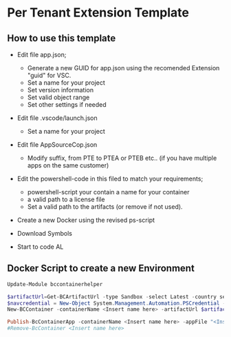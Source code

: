 # Per Tenant Extension Template
## How to use this template
* Edit file app.json;
    * Generate a new GUID for app.json using the recomended Extension "guid" for VSC.
    * Set a name for your project
    * Set version information
    * Set valid object range
    * Set other settings if needed
* Edit file .vscode/launch.json
    * Set a name for your project
* Edit file AppSourceCop.json
    * Modify suffix, from PTE to PTEA or PTEB etc.. (if you have multiple apps on the same customer)
* Edit the powershell-code in this filed to match your requirements;
    * powershell-script your contain a name for your container
    * a valid path to a license file
    * Set a valid path to the artifacts (or remove if not used).

* Create a new Docker using the revised ps-script
* Download Symbols
* Start to code AL


## Docker Script to create a new Environment

```powershell
Update-Module bccontainerhelper 

$artifactUrl=Get-BCArtifactUrl -type Sandbox -select Latest -country se
$navcredential = New-Object System.Management.Automation.PSCredential -argumentList "admin", (ConvertTo-SecureString -String "admin123" -AsPlainText -Force)
New-BCContainer -containerName <Insert name here> -artifactUrl $artifactUrl -Credential $navcredential -accept_eula -accept_outdated -assignPremiumPlan -auth NavUserPassword -includeAL -updateHosts -isolation hyperv -dns 8.8.8.8

Publish-BcContainerApp -containerName <Insert name here> -appFile "<Insert Path to projectfile here>\artifacts\example.app" -skipVerification -sync -install -scope Tenant
#Remove-BcContainer <Insert name here>
```
